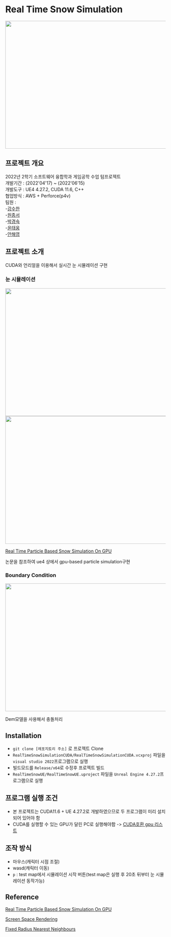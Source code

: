 # Real Time Snow Simulation
<img src = "gifs/Basic.gif" width = "800" height = "400">

## 프로젝트 개요
2022년 2학기 소프트웨어 융합학과 게임공학 수업 텀프로젝트  
개발기간 : (2022'04'17) ~ (2022'06'15)    
개발도구 : UE4 4.27.2, CUDA 11.6, C++  
협업방식 : AWS + Perforce(p4v)  
팀원 :  
-[강수한](https://github.com/tngksdlstk12)  
-[원종서](https://github.com/Wawtuh)    
-[박경숙](https://github.com/Tuesberry)    
-[윤태웅](https://github.com/yuntaewoong)    
-[안해영](https://github.com/anhaeyeong)

## 프로젝트 소개
CUDA와 언리얼을 이용해서 실시간 눈 시뮬레이션 구현  
### 눈 시뮬레이션
<img src = "gifs/SnowDeformation.gif" width = "800" height = "400">

<img src = "gifs/FallingSnow.gif" width = "800" height = "400">

[Real Time Particle Based Snow Simulation On GPU](https://www.diva-portal.org/smash/get/diva2:1320769/FULLTEXT01.pdf)  

논문을 참조하여 ue4 상에서 gpu-based particle simulation구현
### Boundary Condition

<img src = "gifs/Jump.gif" width = "800" height = "400">

Dem모델을 사용해서 충돌처리
## Installation
* `git clone [레포지토리 주소]` 로 프로젝트 Clone
* `RealTimeSnowSimulationCUDA/RealTimeSnowSimulationCUDA.vcxproj` 파일을 `visual studio 2022`프로그램으로 실행
* 빌드모드를 `Release/x64`로 수정후 프로젝트 빌드
* `RealTimeSnowUE/RealTimeSnowUE.uproject` 파일을 `Unreal Engine 4.27.2`프로그램으로 실행  

## 프로그램 실행 조건
* 본 프로젝트는 CUDA11.6 + UE 4.27.2로 개발하였으므로 두 프로그램이 미리 설치되어 있어야 함
* CUDA를 실행할 수 있는 GPU가 달린 PC로 실행해야함 -> [CUDA호환 gpu 리스트](https://developer.nvidia.com/cuda-gpus#compute)  


## 조작 방식
* 마우스(캐릭터 시점 조절)
* wasd(캐릭터 이동)
* `p` : test map에서 시뮬레이션 시작 버튼(test map은 실행 후 20초 뒤부터 눈 시뮬레이션 동작가능)


## Reference
[Real Time Particle Based Snow Simulation On GPU](https://www.diva-portal.org/smash/get/diva2:1320769/FULLTEXT01.pdf)  

[Screen Space Rendering](https://developer.download.nvidia.com/presentations/2010/gdc/Direct3D_Effects.pdf)  

[Fixed Radius Nearest Neighbours](https://on-demand.gputechconf.com/gtc/2014/presentations/S4117-fast-fixed-radius-nearest-neighbor-gpu.pdf)  
